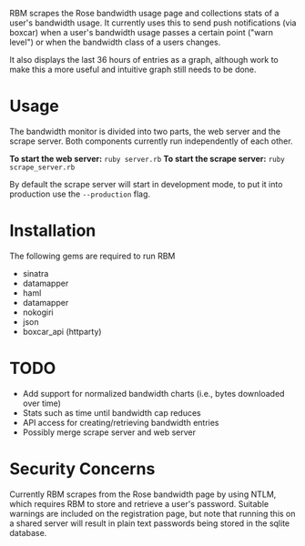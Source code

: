 RBM scrapes the Rose bandwidth usage page and collections stats of a user's bandwidth usage. It currently uses this to send push notifications (via boxcar) when a user's bandwidth usage passes a certain point ("warn level") or when the bandwidth class of a users changes.

It also displays the last 36 hours of entries as a graph, although work to make this a more useful and intuitive graph still needs to be done.

# Usage

The bandwidth monitor is divided into two parts, the web server and the scrape server. Both components currently run independently of each other.

**To start the web server:** `ruby server.rb`
**To start the scrape server:** `ruby scrape_server.rb`

By default the scrape server will start in development mode, to put it into production use the `--production` flag.

# Installation

The following gems are required to run RBM
* sinatra
* datamapper
* haml
* datamapper
* nokogiri
* json
* boxcar_api (httparty)

# TODO

- Add support for normalized bandwidth charts (i.e., bytes downloaded over time)
- Stats such as time until bandwidth cap reduces
- API access for creating/retrieving bandwidth entries
- Possibly merge scrape server and web server

# Security Concerns

Currently RBM scrapes from the Rose bandwidth page by using NTLM, which requires RBM to store and retrieve a user's password. Suitable warnings are included on the registration page, but note that running this on a shared server will result in plain text passwords being stored in the sqlite database.